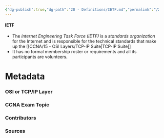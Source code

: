 ```yaml
---
{"dg-publish":true,"dg-path":"20 - Definitions/IETF.md","permalink":"/20-definitions/ietf/","tags":["defs_ccna"]}
---
```


#### IETF
- The *Internet Engineering Task Force (IETF)* is a *standards organization* for the Internet and is responsible for the technical standards that make up the [[CCNA/15 - OSI Layers/TCP-IP Suite\|TCP-IP Suite]]
- It has no formal membership roster or requirements and all its participants are volunteers.

# Metadata
### OSI or TCP/IP Layer

### CCNA Exam Topic

### Contributors

### Sources

